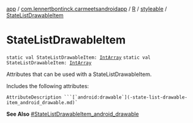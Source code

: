 [app](../../../index.md) / [com.lennertbontinck.carmeetsandroidapp](../../index.md) / [R](../index.md) / [styleable](index.md) / [StateListDrawableItem](./-state-list-drawable-item.md)

# StateListDrawableItem

`static val StateListDrawableItem: `[`IntArray`](https://kotlinlang.org/api/latest/jvm/stdlib/kotlin/-int-array/index.html)
`static val StateListDrawableItem: `[`IntArray`](https://kotlinlang.org/api/latest/jvm/stdlib/kotlin/-int-array/index.html)

Attributes that can be used with a StateListDrawableItem.

Includes the following attributes:

    AttributeDescription ```[`android:drawable`](-state-list-drawable-item_android_drawable.md)`

**See Also**
[#StateListDrawableItem_android_drawable](-state-list-drawable-item_android_drawable.md)

